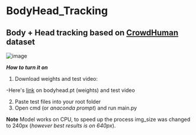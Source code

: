 # BodyHead_Tracking
## Body + Head tracking based on [CrowdHuman](https://www.crowdhuman.org) dataset


![image](https://user-images.githubusercontent.com/78854637/153731760-183ec2b3-c252-42a8-93a5-3e62f2477ef2.png)

***How to turn it on***

1. Download weights and test video:

-Here's [link](https://drive.google.com/drive/u/0/folders/1IqZA6OJZs1tsCPKPZwsoUk3KpA0gO511) on bodyhead.pt (weights) and test video

2. Paste test files into your root folder
3. Open cmd (or *anaconda prompt*) and run main.py


**Note**
Model works on CPU, to speed up the process img_size was changed to 240px (*however best results is on 640px*).
